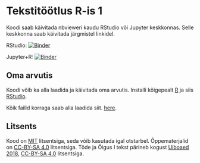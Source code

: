 # Tekstitöötlus R-is 1

Koodi saab käivitada nbvieweri kaudu RStudio või Jupyter keskkonnas. Selle keskkonna saab käivitada järgmistel linkidel.

RStudio: [![Binder](http://mybinder.org/badge_logo.svg)](http://mybinder.org/v2/gh/peeter-t2/datasci_dh_2020_text1/master?urlpath=rstudio)

Jupyter+R: [![Binder](http://mybinder.org/badge_logo.svg)](http://mybinder.org/v2/gh/peeter-t2/datasci_dh_2020_text1/master)

## Oma arvutis

Koodi võib ka alla laadida ja käivitada oma arvutis. Installi kõigepealt [R](https://cran.r-project.org/) ja siis [RStudio](https://rstudio.com/products/rstudio/download/).

Kõik failid korraga saab alla laadida siit. [here](https://github.com/peeter-t2/datasci_dh_2020_text1/archive/master.zip).

## Litsents

Kood on [MIT](https://choosealicense.com/licenses/mit/) litsentsiga, seda võib kasutada igal otstarbel. Õppematerjalid on [CC-BY-SA 4.0](http://creativecommons.org/licenses/by-sa/4.0/) litsentsiga. Tõde ja Õigus I tekst pärineb kogust [Uiboaed 2018](http://dx.doi.org/10.15155/re-46), [CC-BY-SA 4.0](http://creativecommons.org/licenses/by-sa/4.0/) litsentsiga.
